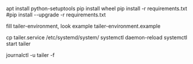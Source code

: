apt install python-setuptools
pip install wheel
pip install -r requirements.txt
#pip install --upgrade -r requirements.txt

fill tailer-environment, look example tailer-environment.example

cp tailer.service /etc/systemd/system/
systemctl daemon-reload
systemctl start tailer

journalctl -u tailer -f
